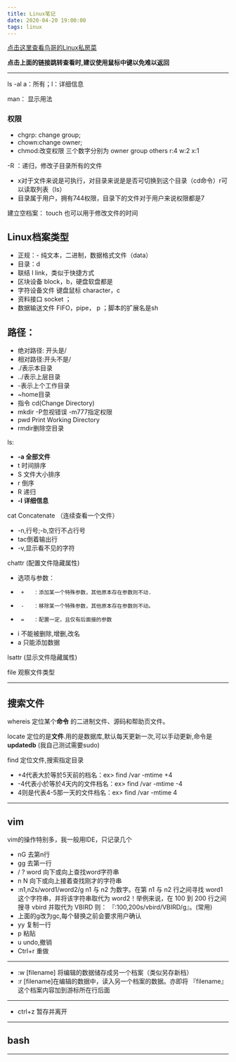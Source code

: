 ```yaml
---
title: Linux笔记
date: 2020-04-20 19:00:00
tags: linux
---
```


[点击这里查看鸟哥的Linux私房菜](http://cn.linux.vbird.org/)


**点击上面的链接跳转查看时,建议使用鼠标中键以免难以返回**

---

ls -al   a：所有；l：详细信息

man： 显示用法

### 权限

* chgrp: change group; 
* chown:change owner;
* chmod:改变权限 三个数字分别为 owner group others r:4 w:2 x:1

-R ：递归，修改子目录所有的文件

* x对于文件来说是可执行，对目录来说是是否可切换到这个目录（cd命令）r可以读取列表（ls）
* 目录属于用户，拥有744权限，目录下的文件对于用户来说权限都是7

建立空档案： touch 也可以用于修改文件的时间

## Linux档案类型

* 正规：-  纯文本，二进制，数据格式文件（data）  
* 目录：d  
* 联结 l  link，类似于快捷方式  
* 区块设备 block，b，硬盘软盘都是 
* 字符设备文件 键盘鼠标 character，c
* 资料接口 socket ；
* 数据输送文件 FIFO，pipe， p ；脚本的扩展名是sh

## 路径：

* 绝对路径: 开头是/
* 相对路径:开头不是/
* ./表示本目录
* ../表示上层目录
* -表示上个工作目录
* ~home目录
* 指令 cd(Change Directory)
* mkdir  -P忽视错误 -m777指定权限
* pwd Print Working Directory
* rmdir删除空目录

ls:

* **-a 全部文件**
* t 时间排序
* S 文件大小排序
* r 倒序
* R 递归
* **-l 详细信息**

cat  Concatenate （连续查看一个文件）

* -n,行号;-b,空行不占行号
* tac倒着输出行
* -v,显示看不见的字符

chattr (配置文件隐藏属性)

* 选项与参数：
*      +   ：添加某一个特殊参数，其他原本存在参数则不动.
*      -   ：移除某一个特殊参数，其他原本存在参数则不动。
*      =   ：配置一定，且仅有后面接的参数
* i 不能被删除,增删,改名
* a 只能添加数据

lsattr (显示文件隐藏属性)

file 观察文件类型

---

## 搜索文件

whereis  定位某个**命令** 的二进制文件、源码和帮助页文件。

locate 定位的是**文件**.用的是数据库,默认每天更新一次,可以手动更新,命令是**updatedb** (我自己测试需要sudo)

find 定位文件,搜索指定目录

* +4代表大於等於5天前的档名：ex> find /var -mtime +4
* -4代表小於等於4天内的文件档名：ex> find /var -mtime -4
* 4则是代表4-5那一天的文件档名：ex> find /var -mtime 4

---

## vim

vim的操作特别多，我一般用IDE，只记录几个

* nG 去第n行
* gg 去第一行
* / ? word 向下或向上查找word字符串
* n N 向下或向上接着查找刚才的字符串
* :n1,n2s/word1/word2/g n1 与 n2 为数字。在第 n1 与 n2 行之间寻找 word1 这个字符串，并将该字符串取代为 word2！举例来说，在 100 到 200 行之间搜寻 vbird 并取代为 VBIRD 则：
『:100,200s/vbird/VBIRD/g』。(常用)
* 上面的g改为gc,每个替换之前会要求用户确认
* yy 复制一行
* p 粘贴
* u undo,撤销
* Ctrl+r 重做

---

* :w [filename]	将编辑的数据储存成另一个档案（类似另存新档）
* :r [filename]在编辑的数据中，读入另一个档案的数据。亦即将 『filename』 这个档案内容加到游标所在行后面

---
* ctrl+z 暂存并离开

---

## bash

---
